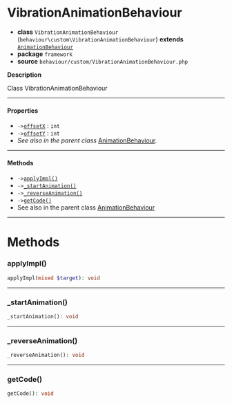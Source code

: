 # VibrationAnimationBehaviour

- **class** `VibrationAnimationBehaviour` (`behaviour\custom\VibrationAnimationBehaviour`) **extends** [`AnimationBehaviour`](https://github.com/jphp-compiler/develnext/blob/master/dn-app-framework/api-docs/classes/php/gui/framework/behaviour/custom/AnimationBehaviour.md)
- **package** `framework`
- **source** `behaviour/custom/VibrationAnimationBehaviour.php`

**Description**

Class VibrationAnimationBehaviour

---

#### Properties

- `->`[`offsetX`](#prop-offsetx) : `int`
- `->`[`offsetY`](#prop-offsety) : `int`
- *See also in the parent class* [AnimationBehaviour](https://github.com/jphp-compiler/develnext/blob/master/dn-app-framework/api-docs/classes/php/gui/framework/behaviour/custom/AnimationBehaviour.md).

---

#### Methods

- `->`[`applyImpl()`](#method-applyimpl)
- `->`[`_startAnimation()`](#method-_startanimation)
- `->`[`_reverseAnimation()`](#method-_reverseanimation)
- `->`[`getCode()`](#method-getcode)
- See also in the parent class [AnimationBehaviour](https://github.com/jphp-compiler/develnext/blob/master/dn-app-framework/api-docs/classes/php/gui/framework/behaviour/custom/AnimationBehaviour.md)

---
# Methods

<a name="method-applyimpl"></a>

### applyImpl()
```php
applyImpl(mixed $target): void
```

---

<a name="method-_startanimation"></a>

### _startAnimation()
```php
_startAnimation(): void
```

---

<a name="method-_reverseanimation"></a>

### _reverseAnimation()
```php
_reverseAnimation(): void
```

---

<a name="method-getcode"></a>

### getCode()
```php
getCode(): void
```